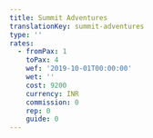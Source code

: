 ```yaml
---
title: Summit Adventures
translationKey: summit-adventures
type: ''
rates:
  - fromPax: 1
    toPax: 4
    wef: '2019-10-01T00:00:00'
    wet: ''
    cost: 9200
    currency: INR
    commission: 0
    rep: 0
    guide: 0
---
```




